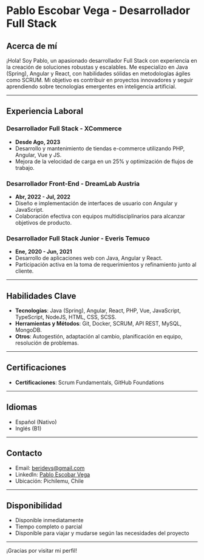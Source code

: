 # Pablo Escobar Vega - Desarrollador Full Stack

## Acerca de mí

¡Hola! Soy Pablo, un apasionado desarrollador Full Stack con experiencia en la creación de soluciones robustas y escalables. Me especializo en Java (Spring), Angular y React, con habilidades sólidas en metodologías ágiles como SCRUM. Mi objetivo es contribuir en proyectos innovadores y seguir aprendiendo sobre tecnologías emergentes en inteligencia artificial.

---

## Experiencia Laboral

### Desarrollador Full Stack - XCommerce
- **Desde Ago, 2023**
- Desarrollo y mantenimiento de tiendas e-commerce utilizando PHP, Angular, Vue y JS.
- Mejora de la velocidad de carga en un 25% y optimización de flujos de trabajo.

### Desarrollador Front-End - DreamLab Austria
- **Abr, 2022 - Jul, 2022**
- Diseño e implementación de interfaces de usuario con Angular y JavaScript.
- Colaboración efectiva con equipos multidisciplinarios para alcanzar objetivos de producto.

### Desarrollador Full Stack Junior - Everis Temuco
- **Ene, 2020 - Jun, 2021**
- Desarrollo de aplicaciones web con Java, Angular y React.
- Participación activa en la toma de requerimientos y refinamiento junto al cliente.

---

## Habilidades Clave

- **Tecnologías**: Java (Spring), Angular, React, PHP, Vue, JavaScript, TypeScript, NodeJS, HTML, CSS, SCSS.
- **Herramientas y Métodos**: Git, Docker, SCRUM, API REST, MySQL, MongoDB.
- **Otros**: Autogestión, adaptación al cambio, planificación en equipo, resolución de problemas.

---

## Certificaciones

- **Certificaciones**: Scrum Fundamentals, GitHub Foundations

---

## Idiomas

- Español (Nativo)
- Inglés (B1)

---

## Contacto

- Email: beridevs@gmail.com
- LinkedIn: [Pablo Escobar Vega](https://www.linkedin.com/in/pablo-escobar-vega/)
- Ubicación: Pichilemu, Chile

---

## Disponibilidad

- Disponible inmediatamente
- Tiempo completo o parcial
- Disponible para viajar y mudarse según las necesidades del proyecto

---

¡Gracias por visitar mi perfil!
